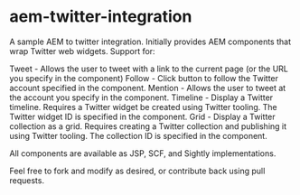 # aem-twitter-integration

A sample AEM to twitter integration.  Initially provides AEM components that wrap Twitter web widgets. Support for:

Tweet - Allows the user to tweet with a link to the current page (or the URL you specify in the component)
Follow - Click button to follow the Twitter account specified in the component.
Mention - Allows the user to tweet at the account you specify in the component.
Timeline - Display a Twitter timeline.  Requires a Twitter widget be created using Twitter tooling.  The Twitter
widget ID is specified in the component.
Grid - Display a Twitter collection as a grid.  Requires creating a Twitter collection and publishing it using Twitter
tooling.  The collection ID is specified in the component.

All components are available as JSP, SCF, and Sightly implementations.

Feel free to fork and modify as desired, or contribute back using pull requests.
